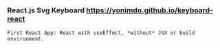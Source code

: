 ### React.js Svg Keyboard https://yonimdo.github.io/keyboard-react

    First React App: React with useEffect, *without* JSX or build environment.
